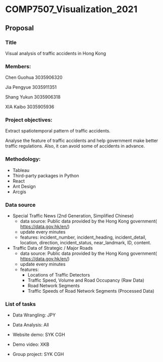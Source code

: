 # COMP7507_Visualization_2021

## Proposal

### Title

Visual analysis of traffic accidents in Hong Kong

### Members:

Chen Guohua 3035906320

Jia Pengyue 3035911351

Shang Yukun  3035906318

XIA Kaibo 3035905936

### Project objectives: 

Extract spatiotemporal pattern of traffic accidents. 

Analyse the feature of traffic accidents and help government make better traffic regulations. Also, it can avoid some of accidents in advance.

### Methodology:

* Tableau
* Third-party packages in Python
* React
* Ant Design
* Arcgis

### Data source

* Special Traffic News (2nd Generation, Simplified Chinese)
  * data source: Public data provided by the Hong Kong government( https://data.gov.hk/en/)
  * update every minutes
  * features: incident_number, incident_heading, incident_detail, location, direction, incident_status, near_landmark, ID, content.
* Traffic Data of Strategic / Major Roads
  * data source: Public data provided by the Hong Kong government( https://data.gov.hk/en/)
  * update every minutes
  * features:
    * Locations of Traffic Detectors
    * Traffic Speed, Volume and Road Occupancy (Raw Data)
    * Road Network Segments
    * Traffic Speeds of Road Network Segments (Processed Data)

### List of tasks

* Data Wrangling: JPY

* Data Analysis: All

* Website demo: SYK CGH

* Demo video: XKB

* Group project: SYK CGH

  

  

